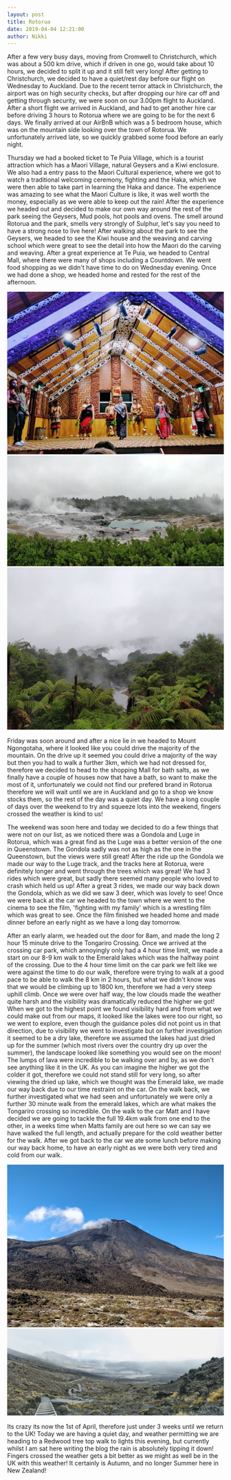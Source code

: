 ```yaml
---
layout: post
title: Rotorua
date: 2019-04-04 12:21:00
author: Nikki
---
```


After a few very busy days, moving from Cromwell to Christchurch, which was about a 500 km drive, which if driven in one go, would take about 10 hours, we decided to split it up and it still felt very long! After getting to Christchurch, we decided to have a quiet/rest day before our flight on Wednesday to Auckland. Due to the recent terror attack in Christchurch, the airport was on high security checks, but after dropping our hire car off and getting through security, we were soon on our 3.00pm flight to Auckland. After a short flight we arrived in Auckland, and had to get another hire car before driving 3 hours to Rotorua where we are going to be for the next 6 days. We finally arrived at our AirBnB which was a 5 bedroom house, which was on the mountain side looking over the town of Rotorua. We unfortunately arrived late, so we quickly grabbed some food before an early night.

Thursday we had a booked ticket to Te Puia Village, which is a tourist attraction which has a Maori Village, natural Geysers and a Kiwi enclosure. We also had a entry pass to the Maori Cultural experience, where we got to watch a traditional welcoming ceremony, fighting and the Haka, which we were then able to take part in learning the Haka and dance. The experience was amazing to see what the Maori Culture is like, it was well worth the money, especially as we were able to keep out the rain! After the experience we headed out and decided to make our own way around the rest of the park seeing the Geysers, Mud pools, hot pools and ovens. The smell around Rotorua and the park, smells very strongly of Sulphur, let's say you need to have a strong nose to live here! After walking about the park to see the Geysers, we headed to see the Kiwi house and the weaving and carving school which were great to see the detail into how the Maori do the carving and weaving. After a great experience at Te Puia, we headed to Central Mall, where there were many of shops including a Countdown. We went food shopping as we didn't have time to do on Wednesday evening. Once we had done a shop, we headed home and rested for the rest of the afternoon.

![rotorua-1](/assets/img/rotorua/1.jpg)
![rotorua-2](/assets/img/rotorua/2.jpg)
![rotorua-3](/assets/img/rotorua/3.jpg)

Friday was soon around and after a nice lie in we headed to Mount Ngongotaha, where it looked like you could drive the majority of the mountain. On the drive up it seemed you could drive a majority of the way but then you had to walk a further 3km, which we had not dressed for, therefore we decided to head to the shopping Mall for bath salts, as we finally have a couple of houses now that have a bath, so want to make the most of it, unfortunately we could not find our prefered brand in Rotorua therefore we will wait until we are in Auckland and go to a shop we know stocks them, so the rest of the day was a quiet day. We have a long couple of days over the weekend to try and squeeze lots into the weekend, fingers crossed the weather is kind to us!

The weekend was soon here and today we decided to do a few things that were not on our list, as we noticed there was a Gondola and Luge in Rotorua, which was a great find as the Luge was a better version of the one in Queenstown. The Gondola sadly was not as high as the one in the Queenstown, but the views were still great! After the ride up the Gondola we made our way to the Luge track, and the tracks here at Rotorua, were definitely longer and went through the trees which was great! We had 3 rides which were great, but sadly there seemed many people who loved to crash which held us up! After a great 3 rides, we made our way back down the Gondola, which as we did we saw 3 deer, which was lovely to see! Once we were back at the car we headed to the town where we went to the cinema to see the film, 'fighting with my family' which is a wrestling film which was great to see. Once the film finished we headed home and made dinner before an early night as we have a long day tomorrow. 

After an early alarm, we headed out the door for 8am, and made the long 2 hour 15 minute drive to the Tongariro Crossing. Once we arrived at the crossing car park, which annoyingly only had a 4 hour time limit, we made a start on our 8-9 km walk to the Emerald lakes which was the halfway point of the crossing. Due to the 4 hour time limit on the car park we felt like we were against the time to do our walk, therefore were trying to walk at a good pace to be able to walk the 8 km in 2 hours, but what we didn't know was that we would be climbing up to 1800 km, therefore we had a very steep uphill climb. Once we were over half way, the low clouds made the weather quite harsh and the visibility was dramatically reduced the higher we got! When we got to the highest point we found visibility hard and from what we could make out from our maps, it looked like the lakes were too our right, so we went to explore, even though the guidance poles did not point us in that direction, due to visibility we went to investigate but on further investigation it seemed to be a dry lake, therefore we assumed the lakes had just dried up for the summer (which most rivers over the country dry up over the summer), the landscape looked like something you would see on the moon! The lumps of lava were incredible to be walking over and by, as we don't see anything like it in the UK. As you can imagine the higher we got the colder it got, therefore we could not stand still for very long, so after viewing the dried up lake, which we thought was the Emerald lake, we made our way back due to our time restraint on the car. On the walk back, we further investigated what we had seen and unfortunately we were only a further 30 minute walk from the emerald lakes, which are what makes the Tongariro crossing so incredible. On the walk to the car Matt and I have decided we are going to tackle the full 19.4km walk from one end to the other, in a weeks time when Matts family are out here so we can say we have walked the full length, and actually prepare for the cold weather better for the walk. After we got back to the car we ate some lunch before making our way back home, to have an early night as we were both very tired and cold from our walk.

![rotorua-4](/assets/img/rotorua/4.jpg)
![rotorua-5](/assets/img/rotorua/5.jpg)

Its crazy its now the 1st of April, therefore just under 3 weeks until we return to the UK! Today we are having a quiet day, and weather permitting we are heading to a Redwood tree top walk to lights this evening, but currently whilst I am sat here writing the blog the rain is absolutely tipping it down! Fingers crossed the weather gets a bit better as we might as well be in the UK with this weather! It certainly is Autumn, and no longer Summer here in New Zealand!